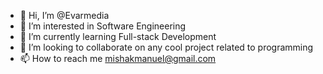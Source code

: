 - 👋 Hi, I’m @Evarmedia
- 👀 I’m interested in Software Engineering
- 🌱 I’m currently learning Full-stack Development
- 💞️ I’m looking to collaborate on any cool project related to  programming
- 📫 How to reach me mishakmanuel@gmail.com
<!---
Evarmedia/Evarmedia is a ✨ special ✨ repository because its `README.md` (this file) appears on your GitHub profile.
You can click the Preview link to take a look at your changes.
--->
